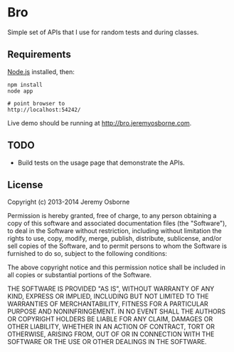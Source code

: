 # Bro

Simple set of APIs that I use for random tests and during classes.



## Requirements

[Node.js](http://nodejs.org) installed, then:

    npm install
    node app

    # point browser to
    http://localhost:54242/

Live demo should be running at http://bro.jeremyosborne.com.



## TODO
* Build tests on the usage page that demonstrate the APIs.



## License

Copyright (c) 2013-2014 Jeremy Osborne

Permission is hereby granted, free of charge, to any person
obtaining a copy of this software and associated documentation
files (the "Software"), to deal in the Software without
restriction, including without limitation the rights to use,
copy, modify, merge, publish, distribute, sublicense, and/or sell
copies of the Software, and to permit persons to whom the
Software is furnished to do so, subject to the following
conditions:

The above copyright notice and this permission notice shall be
included in all copies or substantial portions of the Software.

THE SOFTWARE IS PROVIDED "AS IS", WITHOUT WARRANTY OF ANY KIND,
EXPRESS OR IMPLIED, INCLUDING BUT NOT LIMITED TO THE WARRANTIES
OF MERCHANTABILITY, FITNESS FOR A PARTICULAR PURPOSE AND
NONINFRINGEMENT. IN NO EVENT SHALL THE AUTHORS OR COPYRIGHT
HOLDERS BE LIABLE FOR ANY CLAIM, DAMAGES OR OTHER LIABILITY,
WHETHER IN AN ACTION OF CONTRACT, TORT OR OTHERWISE, ARISING
FROM, OUT OF OR IN CONNECTION WITH THE SOFTWARE OR THE USE OR
OTHER DEALINGS IN THE SOFTWARE.

